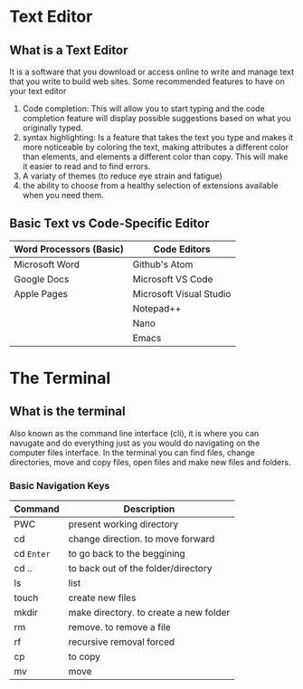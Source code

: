 # Text Editor 
## What is a Text Editor
It is a software that you download or access online to write and manage text that you write to build web sites. Some recommended features to have on your text editor
1. Code completion: This will allow you to start typing and the code completion feature will display possible suggestions based on what you originally typed.
2. syntax highlighting: Is a feature that takes the text you type and makes it more noticeable by coloring the text, making attributes a different color than elements, and elements a different color than copy. This will make it easier to read and to find errors.
3. A variaty of themes (to reduce eye strain and fatigue)
4. the ability to choose from a healthy selection of extensions available when you need them.
## Basic Text vs Code-Specific Editor
| Word Processors (Basic) | Code Editors            |
| ----------------------- | ----------------------- |
| Microsoft Word          | Github's Atom           |
| Google Docs             | Microsoft VS Code       |
| Apple Pages             | Microsoft Visual Studio |
|                         | Notepad++               |
|                         | Nano                    |
|                         | Emacs                   |

# The Terminal
## What is the terminal
Also known as the command line interface (cli), it is where you can navugate and do everything just as you would do navigating on the computer files interface. In the terminal you can find files, change directories, move and copy files, open files and make new files and folders.
### Basic Navigation Keys
| Command    | Description                            |
| ---------- | -------------------------------------- |
| PWC        | present working directory              |
| cd         | change direction. to move forward      |
| cd `Enter` | to go back to the beggining            |
| cd ..      | to back out of the folder/directory    |
| ls         | list                                   |
| touch      | create new files                       |
| mkdir      | make directory. to create a new folder |
| rm         | remove. to remove a file               |
| rf         | recursive removal forced               |
| cp         | to copy                                |
| mv         | move                                   |
